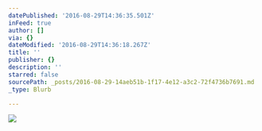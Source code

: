 ```yaml
---
datePublished: '2016-08-29T14:36:35.501Z'
inFeed: true
author: []
via: {}
dateModified: '2016-08-29T14:36:18.267Z'
title: ''
publisher: {}
description: ''
starred: false
sourcePath: _posts/2016-08-29-14aeb51b-1f17-4e12-a3c2-72f4736b7691.md
_type: Blurb

---
```

![](https://the-grid-user-content.s3-us-west-2.amazonaws.com/2a135bfc-0dfb-48cb-bb63-f2be56c06a44.jpg)